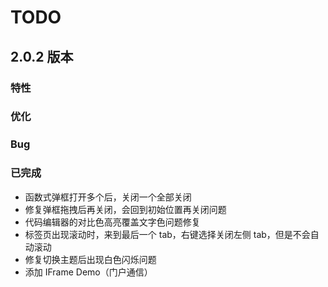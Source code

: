 # TODO

## 2.0.2 版本

### 特性

### 优化

### Bug

### 已完成

- 函数式弹框打开多个后，关闭一个全部关闭
- 修复弹框拖拽后再关闭，会回到初始位置再关闭问题
- 代码编辑器的对比色高亮覆盖文字色问题修复
- 标签页出现滚动时，来到最后一个 tab，右键选择关闭左侧 tab，但是不会自动滚动
- 修复切换主题后出现白色闪烁问题
- 添加 IFrame Demo（门户通信）

